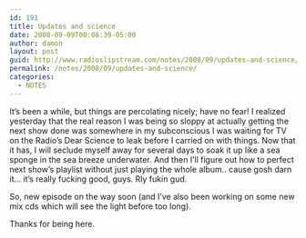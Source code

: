 ```yaml
---
id: 191
title: Updates and science
date: 2008-09-09T00:08:39-05:00
author: damon
layout: post
guid: http://www.radioslipstream.com/notes/2008/09/updates-and-science/
permalink: /notes/2008/09/updates-and-science/
categories:
  - NOTES
---
```

It’s been a while, but things are percolating nicely; have no fear! I realized yesterday that the real reason I was being so sloppy at actually getting the next show done was somewhere in my subconscious I was waiting for TV on the Radio’s Dear Science to leak before I carried on with things. Now that it has, I will seclude myself away for several days to soak it up like a sea sponge in the sea breeze underwater. And then I’ll figure out how to perfect next show’s playlist without just playing the whole album.. cause gosh darn it… it’s really fucking good, guys. Rly fukin gud.

So, new episode on the way soon (and I’ve also been working on some new mix cds which will see the light before too long).

Thanks for being here.